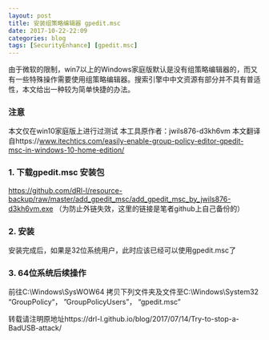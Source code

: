 ```yaml
---
layout: post
title: 安装组策略编辑器 gpedit.msc
date: 2017-10-22-22:09
categories: blog
tags: [SecurityEnhance] [gpedit.msc]
---
```


由于微软的限制，win7以上的Windows家庭版默认是没有组策略编辑器的，而又有一些特殊操作需要使用组策略编辑器。搜索引擎中中文资源有部分并不具有普适性，本文给出一种较为简单快捷的办法。

### 注意
本文仅在win10家庭版上进行过测试
本工具原作者：jwils876-d3kh6vm
本文翻译自https://www.itechtics.com/easily-enable-group-policy-editor-gpedit-msc-in-windows-10-home-edition/

### 1. 下载gpedit.msc 安装包
https://github.com/dRl-l/resource-backup/raw/master/add_gpedit_msc/add_gpedit_msc_by_jwils876-d3kh6vm.exe
（为防止外链失效，这里的链接是笔者github上自己备份的）

### 2. 安装
安装完成后，如果是32位系统用户，此时应该已经可以使用gpedit.msc了


### 3. 64位系统后续操作
前往C:\Windows\SysWOW64
拷贝下列文件夹及文件至C:\Windows\System32
“GroupPolicy“， ”GroupPolicyUsers”， “gpedit.msc”


转载请注明原地址https://drl-l.github.io/blog/2017/07/14/Try-to-stop-a-BadUSB-attack/